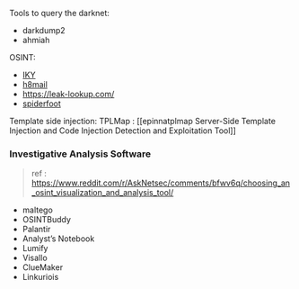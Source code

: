 
Tools to query the darknet:
- darkdump2
- ahmiah

OSINT:
- [IKY](https://gitlab.com/kennbroorg/iKy/)
- [h8mail](https://github.com/khast3x/h8mail)
- https://leak-lookup.com/
- [spiderfoot](https://github.com/smicallef/spiderfoot)


Template side injection:
TPLMap : [[epinnatplmap Server-Side Template Injection and Code Injection Detection and Exploitation Tool]]


### Investigative Analysis Software
> ref : https://www.reddit.com/r/AskNetsec/comments/bfwv6q/choosing_an_osint_visualization_and_analysis_tool/
- maltego
- OSINTBuddy
- Palantir
- Analyst’s Notebook
- Lumify
- Visallo
- ClueMaker
- Linkuriois
